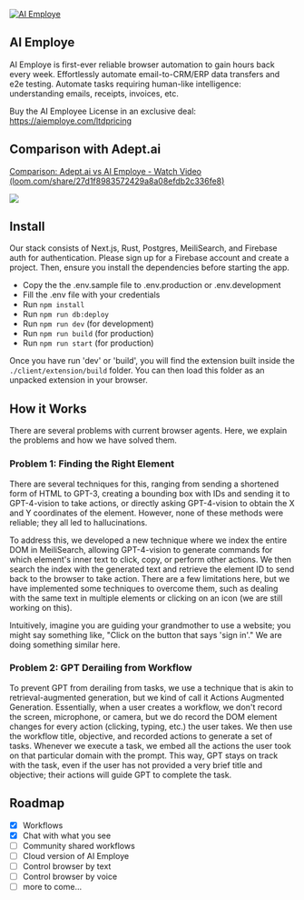<a href="https://aiemploye.com">![AI Employe](https://res.cloudinary.com/dgxzz0bav/image/upload/v1703117939/Frame_15_jbcql5.png)</a>

## AI Employe

AI Employe is first-ever reliable browser automation
to gain hours back every week. Effortlessly automate email-to-CRM/ERP data transfers and e2e testing. Automate tasks requiring human-like intelligence: understanding emails, receipts, invoices, etc.

Buy the AI Employee License in an exclusive deal: https://aiemploye.com/ltdpricing

## Comparison with Adept.ai

<div>
    <a href="https://www.loom.com/share/27d1f8983572429a8a08efdb2c336fe8">
      <p>Comparison: Adept.ai vs AI Employe - Watch Video (loom.com/share/27d1f8983572429a8a08efdb2c336fe8)</p>
    </a>
    <a href="https://www.loom.com/share/27d1f8983572429a8a08efdb2c336fe8">
      <img style="max-width:300px;" src="https://cdn.loom.com/sessions/thumbnails/27d1f8983572429a8a08efdb2c336fe8-with-play.gif">
    </a>
</div>

## Install

Our stack consists of Next.js, Rust, Postgres, MeiliSearch, and Firebase auth for authentication. Please sign up for a Firebase account and create a project. Then, ensure you install the dependencies before starting the app.

- Copy the the .env.sample file to .env.production or .env.development
- Fill the .env file with your credentials
- Run `npm install`
- Run `npm run db:deploy`
- Run `npm run dev` (for development)
- Run `npm run build` (for production)
- Run `npm run start` (for production)

Once you have run 'dev' or 'build', you will find the extension built inside the `./client/extension/build` folder. You can then load this folder as an unpacked extension in your browser.

## How it Works

There are several problems with current browser agents. Here, we explain the problems and how we have solved them.

### Problem 1: Finding the Right Element

There are several techniques for this, ranging from sending a shortened form of HTML to GPT-3, creating a bounding box with IDs and sending it to GPT-4-vision to take actions, or directly asking GPT-4-vision to obtain the X and Y coordinates of the element. However, none of these methods were reliable; they all led to hallucinations.

To address this, we developed a new technique where we index the entire DOM in MeiliSearch, allowing GPT-4-vision to generate commands for which element's inner text to click, copy, or perform other actions. We then search the index with the generated text and retrieve the element ID to send back to the browser to take action. There are a few limitations here, but we have implemented some techniques to overcome them, such as dealing with the same text in multiple elements or clicking on an icon (we are still working on this).

Intuitively, imagine you are guiding your grandmother to use a website; you might say something like, "Click on the button that says 'sign in'." We are doing something similar here.

### Problem 2: GPT Derailing from Workflow

To prevent GPT from derailing from tasks, we use a technique that is akin to retrieval-augmented generation, but we kind of call it Actions Augmented Generation. Essentially, when a user creates a workflow, we don't record the screen, microphone, or camera, but we do record the DOM element changes for every action (clicking, typing, etc.) the user takes. We then use the workflow title, objective, and recorded actions to generate a set of tasks. Whenever we execute a task, we embed all the actions the user took on that particular domain with the prompt. This way, GPT stays on track with the task, even if the user has not provided a very brief title and objective; their actions will guide GPT to complete the task.

## Roadmap

- [x] Workflows
- [x] Chat with what you see
- [ ] Community shared workflows
- [ ] Cloud version of AI Employe
- [ ] Control browser by text
- [ ] Control browser by voice
- [ ] more to come...
